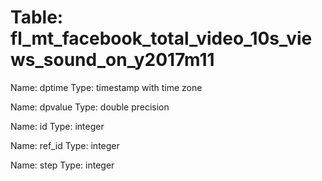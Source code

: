 Table: fl_mt_facebook_total_video_10s_views_sound_on_y2017m11
=============================================================

Name: dptime
Type: timestamp with time zone

Name: dpvalue
Type: double precision

Name: id
Type: integer

Name: ref_id
Type: integer

Name: step
Type: integer

